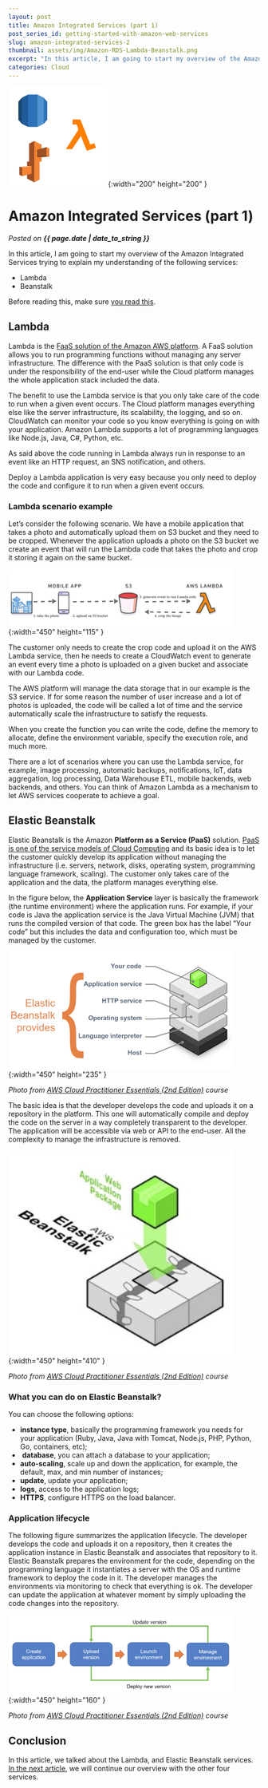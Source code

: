 ```yaml
---
layout: post
title: Amazon Integrated Services (part 1)
post_series_id: getting-started-with-amazon-web-services
slug: amazon-integrated-services-2
thumbnail: assets/img/Amazon-RDS-Lambda-Beanstalk.png
excerpt: "In this article, I am going to start my overview of the Amazon Integrated Services trying to explain my understanding of the following services: Lambda"
categories: Cloud
---
```


![Amazon Integrated Services (part 1)](assets/img/Amazon-RDS-Lambda-Beanstalk.png){:width="200" height="200" }

# Amazon Integrated Services (part 1)
_Posted on **{{ page.date | date_to_string }}**_

In this article, I am going to start my overview of the Amazon Integrated Services trying to explain my understanding of the following services:

-   Lambda
-   Beanstalk

Before reading this, make sure [you read this](amazon-web-services).

## Lambda

Lambda is the [FaaS solution of the Amazon AWS platform](getting-started-with-cloud-computing). A FaaS solution allows you to run programming functions without managing any server infrastructure. The difference with the PaaS solution is that only code is under the responsibility of the end-user while the Cloud platform manages the whole application stack included the data.

The benefit to use the Lambda service is that you only take care of the code to run when a given event occurs. The Cloud platform manages everything else like the server infrastructure, its scalability, the logging, and so on. CloudWatch can monitor your code so you know everything is going on with your application. Amazon Lambda supports a lot of programming languages like Node.js, Java, C#, Python, etc.

As said above the code running in Lambda always run in response to an event like an HTTP request, an SNS notification, and others.

Deploy a Lambda application is very easy because you only need to deploy the code and configure it to run when a given event occurs.

### Lambda scenario example

Let’s consider the following scenario. We have a mobile application that takes a photo and automatically upload them on S3 bucket and they need to be cropped. Whenever the application uploads a photo on the S3 bucket we create an event that will run the Lambda code that takes the photo and crop it storing it again on the same bucket.

![AWS Lambda Scenario](assets/img/AWS-Lambda-Scenario.png){:width="450" height="115" }

The customer only needs to create the crop code and upload it on the AWS Lambda service, then he needs to create a CloudWatch event to generate an event every time a photo is uploaded on a given bucket and associate with our Lambda code.

The AWS platform will manage the data storage that in our example is the S3 service. If for some reason the number of user increase and a lot of photos is uploaded, the code will be called a lot of time and the service automatically scale the infrastructure to satisfy the requests.

When you create the function you can write the code, define the memory to allocate, define the environment variable, specify the execution role, and much more.

There are a lot of scenarios where you can use the Lambda service, for example, image processing, automatic backups, notifications, IoT, data aggregation, log processing, Data Warehouse ETL, mobile backends, web backends, and others. You can think of Amazon Lambda as a mechanism to let AWS services cooperate to achieve a goal.

## **Elastic Beanstalk**

Elastic Beanstalk is the Amazon **Platform as a Service (PaaS)** solution. [PaaS is one of the service models of Cloud Computing](getting-started-with-cloud-computing) and its basic idea is to let the customer quickly develop its application without managing the infrastructure (i.e. servers, network, disks, operating system, programming language framework, scaling). The customer only takes care of the application and the data, the platform manages everything else.

In the figure below, the **Application Service** layer is basically the framework (the runtime environment) where the application runs. For example, if your code is Java the application service is the Java Virtual Machine (JVM) that runs the compiled version of that code. The green box has the label “Your code” but this includes the data and configuration too, which must be managed by the customer.

![Amazon Beanstalk Stack](assets/img/Amazon-Beanstalk-Stack.png){:width="450" height="235" }

_Photo from [AWS Cloud Practitioner Essentials (2nd Edition)](https://aws.amazon.com/it/training/course-descriptions/cloud-practitioner-essentials/) course_

The basic idea is that the developer develops the code and uploads it on a repository in the platform. This one will automatically compile and deploy the code on the server in a way completely transparent to the developer. The application will be accessible via web or API to the end-user. All the complexity to manage the infrastructure is removed.

![Amazon Elastic Beanstalk](assets/img/Amazon-Beanstalk.png){:width="450" height="410" }

_Photo from [AWS Cloud Practitioner Essentials (2nd Edition)](https://aws.amazon.com/it/training/course-descriptions/cloud-practitioner-essentials/) course_

### What you can do on Elastic Beanstalk?

You can choose the following options:

-   **instance type**, basically the programming framework you needs for your application (Ruby, Java, Java with Tomcat, Node.js, PHP, Python, Go, containers, etc);
-    **database**, you can attach a database to your application;
-   **auto-scaling**, scale up and down the application, for example, the default, max, and min number of instances;
-   **update**, update your application;
-   **logs**, access to the application logs;
-   **HTTPS**, configure HTTPS on the load balancer.

### Application lifecycle

The following figure summarizes the application lifecycle. The developer develops the code and uploads it on a repository, then it creates the application instance in Elastic Beanstalk and associates that repository to it. Elastic Beanstalk prepares the environment for the code, depending on the programming language it instantiates a server with the OS and runtime framework to deploy the code in it. The developer manages the environments via monitoring to check that everything is ok. The developer can update the application at whatever moment by simply uploading the code changes into the repository.

![Elastic Beanstalk Application Lifecycle](assets/img/Amazon-Beanstalk-application-lifecycle.png){:width="450" height="160" }

_Photo from [AWS Cloud Practitioner Essentials (2nd Edition)](https://aws.amazon.com/it/training/course-descriptions/cloud-practitioner-essentials/) course_

## **Conclusion**

In this article, we talked about the Lambda, and Elastic Beanstalk services. [In the next article](amazon-integrated-services-3), we will continue our overview with the other four services.
